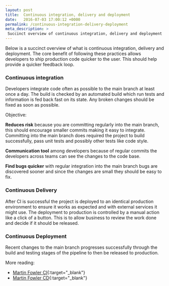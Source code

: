 ```yaml
---
layout: post
title:  Continuous integration, delivery and deployment
date:   2016-07-03 17:00:12 +0000
permalink: /continuous-integration-delivery-deployment
meta_description: >
 Succinct overview of continuous integration, delivery and deployment
---
```


Below is a succinct overview of what is continuous integration, delivery and deployment. The core benefit of following these practices allows developers to ship production code quicker to the user. This should help provide a quicker feedback loop.

### Continuous integration

Developers integrate code often as possible to the main branch at least once a day. The build is checked by an automated build which run tests and information is fed back fast on its state. Any broken changes should be fixed as soon as possible. 

Objective:

**Reduces risk** because you are committing regularly into the main branch, this should encourage smaller commits making it easy to integrate. Committing into the main branch does required the project to build successfully, pass unit tests and possibly other tests like code style.

**Communication tool** among developers because of regular commits the developers across teams can see the changes to the code base.

**Find bugs quicker** with regular integration into the main branch bugs are discovered sooner and since the changes are small they should be easy to fix.

### Continuous Delivery

After CI is successful the project is deployed to an identical production environment to ensure it works as expected and with external services it might use. The deployment to production is controlled by a manual action like a click of a button. This is to allow business to review the work done and decide if it should be released.

### Continuous Deployment

Recent changes to the main branch progresses successfully through the build and testing stages of the pipeline to then be released to production.

More reading:

- [Martin Fowler CI](http://www.martinfowler.com/articles/continuousIntegration.html){:target="_blank"}
- [Martin Fowler CD](ttp://martinfowler.com/bliki/ContinuousDelivery.html){:target="_blank"}